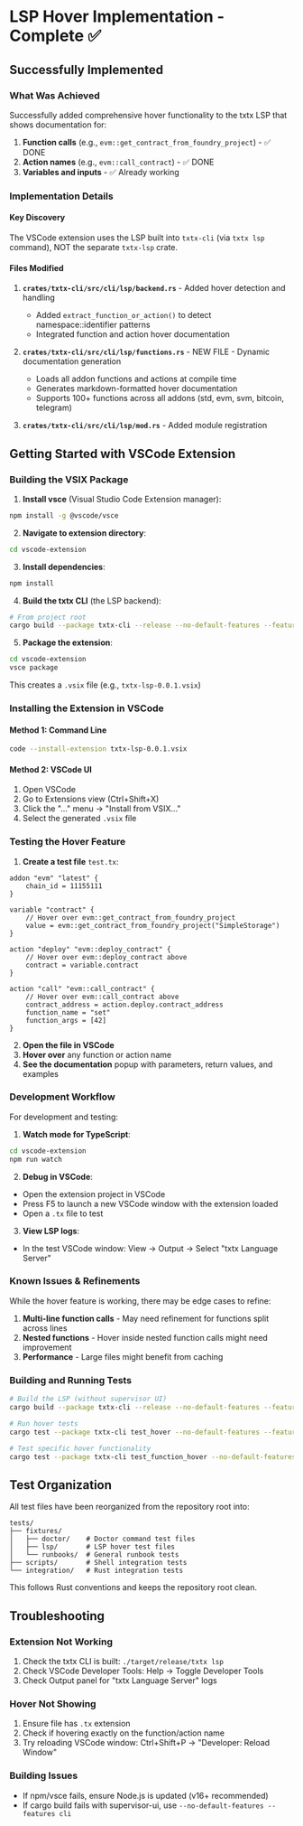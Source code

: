 # LSP Hover Implementation - Complete ✅

## Successfully Implemented

### What Was Achieved
Successfully added comprehensive hover functionality to the txtx LSP that shows documentation for:
1. **Function calls** (e.g., `evm::get_contract_from_foundry_project`) - ✅ DONE
2. **Action names** (e.g., `evm::call_contract`) - ✅ DONE  
3. **Variables and inputs** - ✅ Already working

### Implementation Details

#### Key Discovery
The VSCode extension uses the LSP built into `txtx-cli` (via `txtx lsp` command), NOT the separate `txtx-lsp` crate.

#### Files Modified
1. **`crates/txtx-cli/src/cli/lsp/backend.rs`** - Added hover detection and handling
   - Added `extract_function_or_action()` to detect namespace::identifier patterns
   - Integrated function and action hover documentation

2. **`crates/txtx-cli/src/cli/lsp/functions.rs`** - NEW FILE - Dynamic documentation generation
   - Loads all addon functions and actions at compile time
   - Generates markdown-formatted hover documentation
   - Supports 100+ functions across all addons (std, evm, svm, bitcoin, telegram)

3. **`crates/txtx-cli/src/cli/lsp/mod.rs`** - Added module registration

## Getting Started with VSCode Extension

### Building the VSIX Package

1. **Install vsce** (Visual Studio Code Extension manager):
```bash
npm install -g @vscode/vsce
```

2. **Navigate to extension directory**:
```bash
cd vscode-extension
```

3. **Install dependencies**:
```bash
npm install
```

4. **Build the txtx CLI** (the LSP backend):
```bash
# From project root
cargo build --package txtx-cli --release --no-default-features --features cli
```

5. **Package the extension**:
```bash
cd vscode-extension
vsce package
```
This creates a `.vsix` file (e.g., `txtx-lsp-0.0.1.vsix`)

### Installing the Extension in VSCode

#### Method 1: Command Line
```bash
code --install-extension txtx-lsp-0.0.1.vsix
```

#### Method 2: VSCode UI
1. Open VSCode
2. Go to Extensions view (Ctrl+Shift+X)
3. Click the "..." menu → "Install from VSIX..."
4. Select the generated `.vsix` file

### Testing the Hover Feature

1. **Create a test file** `test.tx`:
```hcl
addon "evm" "latest" {
    chain_id = 11155111
}

variable "contract" {
    // Hover over evm::get_contract_from_foundry_project
    value = evm::get_contract_from_foundry_project("SimpleStorage")
}

action "deploy" "evm::deploy_contract" {
    // Hover over evm::deploy_contract above
    contract = variable.contract
}

action "call" "evm::call_contract" {
    // Hover over evm::call_contract above
    contract_address = action.deploy.contract_address
    function_name = "set"
    function_args = [42]
}
```

2. **Open the file in VSCode**
3. **Hover over** any function or action name
4. **See the documentation** popup with parameters, return values, and examples

### Development Workflow

For development and testing:

1. **Watch mode for TypeScript**:
```bash
cd vscode-extension
npm run watch
```

2. **Debug in VSCode**:
- Open the extension project in VSCode
- Press F5 to launch a new VSCode window with the extension loaded
- Open a `.tx` file to test

3. **View LSP logs**:
- In the test VSCode window: View → Output → Select "txtx Language Server"

### Known Issues & Refinements

While the hover feature is working, there may be edge cases to refine:

1. **Multi-line function calls** - May need refinement for functions split across lines
2. **Nested functions** - Hover inside nested function calls might need improvement
3. **Performance** - Large files might benefit from caching

### Building and Running Tests

```bash
# Build the LSP (without supervisor UI)
cargo build --package txtx-cli --release --no-default-features --features cli

# Run hover tests
cargo test --package txtx-cli test_hover --no-default-features --features cli

# Test specific hover functionality
cargo test --package txtx-cli test_function_hover --no-default-features --features cli -- --nocapture
```

## Test Organization

All test files have been reorganized from the repository root into:
```
tests/
├── fixtures/
│   ├── doctor/    # Doctor command test files
│   ├── lsp/       # LSP hover test files
│   └── runbooks/  # General runbook tests
├── scripts/       # Shell integration tests
└── integration/   # Rust integration tests
```

This follows Rust conventions and keeps the repository root clean.

## Troubleshooting

### Extension Not Working
1. Check the txtx CLI is built: `./target/release/txtx lsp`
2. Check VSCode Developer Tools: Help → Toggle Developer Tools
3. Check Output panel for "txtx Language Server" logs

### Hover Not Showing
1. Ensure file has `.tx` extension
2. Check if hovering exactly on the function/action name
3. Try reloading VSCode window: Ctrl+Shift+P → "Developer: Reload Window"

### Building Issues
- If npm/vsce fails, ensure Node.js is updated (v16+ recommended)
- If cargo build fails with supervisor-ui, use `--no-default-features --features cli`